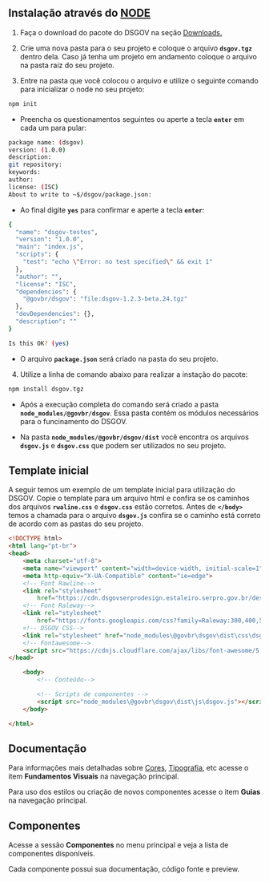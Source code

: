 ## Instalação através do <a href="https://nodejs.org/">NODE</a>

1. Faça o download do pacote do DSGOV na seção <a href="/downloads">Downloads.</a>

2. Crie uma nova pasta para o seu projeto e coloque o arquivo **`dsgov.tgz`** dentro dela. Caso já tenha um projeto em andamento coloque o arquivo na pasta raiz do seu projeto.

3. Entre na pasta que você colocou o arquivo e utilize o seguinte comando para inicializar o node no seu projeto:

```bash
npm init
```

-   Preencha os questionamentos seguintes ou aperte a tecla **`enter`** em cada um para pular:

```bash
package name: (dsgov)
version: (1.0.0)
description:
git repository:
keywords:
author:
license: (ISC)
About to write to ~$/dsgov/package.json:
```

-   Ao final digite **`yes`** para confirmar e aperte a tecla **`enter`**:

```bash
{
  "name": "dsgov-testes",
  "version": "1.0.0",
  "main": "index.js",
  "scripts": {
    "test": "echo \"Error: no test specified\" && exit 1"
  },
  "author": "",
  "license": "ISC",
  "dependencies": {
    "@govbr/dsgov": "file:dsgov-1.2.3-beta.24.tgz"
  },
  "devDependencies": {},
  "description": ""
}

Is this OK? (yes)
```

- O arquivo **`package.json`** será criado na pasta do seu projeto.

4. Utilize a linha de comando abaixo para realizar a instação do pacote:

```bash
npm install dsgov.tgz
```

- Após a execução completa do comando será criado a pasta **`node_modules/@govbr/dsgov`**. Essa pasta contém os módulos necessários para o funcinamento do DSGOV.

- Na pasta **`node_modules/@govbr/dsgov/dist`** você encontra os arquivos **`dsgov.js`** e **`dsgov.css`** que podem ser utilizados no seu projeto.

## Template inicial

A seguir temos um exemplo de um template inicial para utilização do DSGOV. Copie o template para um arquivo html e confira se os caminhos dos arquivos **`rwaline.css`** e **`dsgov.css`**  estão corretos. Antes de **`</body>`** temos a chamada para o arquivo **`dsgov.js`** confira se o caminho está correto de acordo com as pastas do seu projeto.

```html
<!DOCTYPE html>
<html lang="pt-br">
<head>
    <meta charset="utf-8">
    <meta name="viewport" content="width=device-width, initial-scale=1">
    <meta http-equiv="X-UA-Compatible" content="ie=edge">
    <!-- Font Rawline-->
    <link rel="stylesheet"
        href="https://cdn.dsgovserprodesign.estaleiro.serpro.gov.br/design-system/fonts/rawline/css/rawline.css">
    <!-- Font Raleway-->
    <link rel="stylesheet"
        href="https://fonts.googleapis.com/css?family=Raleway:300,400,500,600,700,800,900&amp;display=swap">
    <!-- DSGOV CSS-->
    <link rel="stylesheet" href="node_modules\@govbr\dsgov\dist\css\dsgov.css">
    <!-- Fontawesome-->
    <script src="https://cdnjs.cloudflare.com/ajax/libs/font-awesome/5.11.2/js/all.min.js"></script>
</head>

    <body>
        <!-- Conteúdo-->

        <!-- Scripts de componentes -->
        <script src="node_modules\@govbr\dsgov\dist\js\dsgov.js"></script>
    </body>

</html>
```
## Documentação

Para informações mais detalhadas sobre <a href="/ds/fundamentos-visuais/cores">Cores</a>, <a href="/ds/fundamentos-visuais/tipografia">Tipografia</a>, etc acesse o item **Fundamentos Visuais** na navegação principal.

Para uso dos estilos ou criação de novos componentes acesse o item **Guias** na navegação principal.

## Componentes

Acesse a sessão **Componentes** no menu principal e veja a lista de componentes disponíveis.

Cada componente possui sua documentação, código fonte e preview.